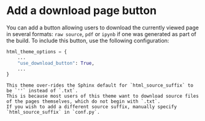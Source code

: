 
# Add a download page button

You can add a button allowing users to download the currently viewed page in several formats: `raw source`, `pdf` or `ipynb` if one was generated as part of the build.
To include this button, use the following configuration:

```python
html_theme_options = {
    ...
    "use_download_button": True,
    ...
}
```

```{note}
This theme over-rides the Sphinx default for `html_source_suffix` to be `''` instead of `.txt`.
This is because most users of this theme want to download source files of the pages themselves, which do not begin with `.txt`.
If you wish to add a different source suffix, manually specify `html_source_suffix` in `conf.py`.
```
